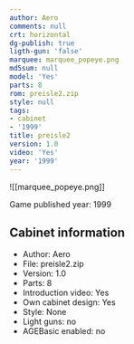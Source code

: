```yaml
---
author: Aero
comments: null
crt: horizontal
dg-publish: true
ligth-gun: 'false'
marquee: marquee_popeye.png
md5sum: null
model: 'Yes'
parts: 8
rom: preisle2.zip
style: null
tags:
- cabinet
- '1999'
title: preisle2
version: 1.0
video: 'Yes'
year: '1999'
---
```


![[marquee_popeye.png]]

Game published year: 1999

## Cabinet information

- Author: Aero
- File: preisle2.zip
- Version: 1.0
- Parts: 8
- Introduction video: Yes
- Own cabinet design: Yes
- Style: None
- Light guns: no
- AGEBasic enabled: no

